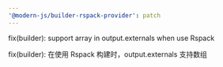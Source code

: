 ```yaml
---
'@modern-js/builder-rspack-provider': patch
---
```


fix(builder): support array in output.externals when use Rspack

fix(builder): 在使用 Rspack 构建时，output.externals 支持数组
